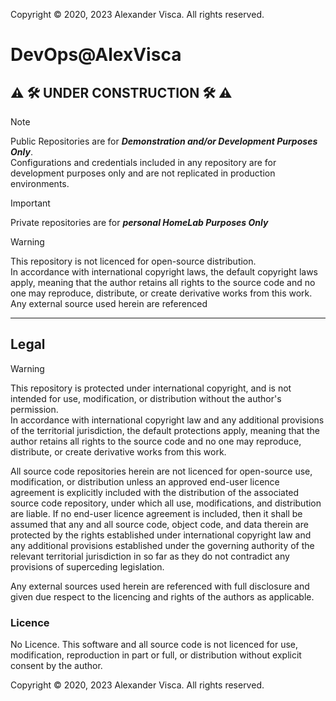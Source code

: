 Copyright &copy; 2020, 2023 Alexander Visca. All rights reserved.

# DevOps@AlexVisca

## ⚠️ **🛠 UNDER CONSTRUCTION 🛠** ⚠️

> [!NOTE]
> Public Repositories are for ***Demonstration and/or Development Purposes Only***.  
> Configurations and credentials included in any repository are for development purposes only and are not replicated in production environments.  

> [!IMPORTANT]
> Private repositories are for ***personal HomeLab Purposes Only***

> [!WARNING]
> This repository is not licenced for open-source distribution.  
> In accordance with international copyright laws, the default copyright laws apply, meaning that the author retains all rights to the source code and no one may reproduce, distribute, or create derivative works from this work.  Any external source  used herein are referenced

---

## Legal

> [!WARNING]
> This repository is protected under international copyright, and is not intended for use, modification, or distribution without the author's permission.  
> In accordance with international copyright law and any additional provisions of the territorial jurisdiction, the default protections apply, meaning that the author retains all rights to the source code and no one may reproduce, distribute, or create derivative works from this work.  

All source code repositories herein are not licenced for open-source use, modification, or distribution unless an approved end-user licence agreement is explicitly included with the distribution of the associated source code repository, under which all use, modifications, and distribution are liable. If no end-user licence agreement is included, then it shall be assumed that any and all source code, object code, and data therein are protected by the rights established under international copyright law and any additional provisions established under the governing authority of the relevant territorial jurisdiction in so far as they do not contradict any provisions of superceding legislation.  

Any external sources used herein are referenced with full disclosure and given due respect to the licencing and rights of the authors as applicable.

### Licence

No Licence. This software and all source code is not licenced for use, modification, reproduction in part or full, or distribution without explicit consent by the author.

Copyright &copy; 2020, 2023 Alexander Visca. All rights reserved.
